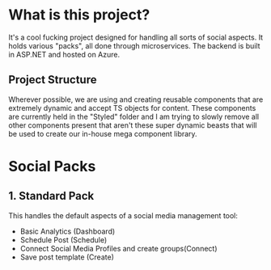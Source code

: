 # What is this project?

It's a cool fucking project designed for handling all sorts of social aspects. It holds various "packs", all done through microservices. The backend is built in ASP.NET and hosted on Azure.

## Project Structure

Wherever possible, we are using and creating reusable components that are extremely dynamic and accept TS objects for content.
These components are currently held in the "Styled" folder and I am trying to slowly remove all other components present that aren't these super dynamic beasts that will be used to create our in-house mega component library.

# Social Packs
## 1. Standard Pack

This handles the default aspects of a social media management tool:
- Basic Analytics (Dashboard)
- Schedule Post (Schedule)
- Connect Social Media Profiles and create groups(Connect)
- Save post template (Create)


